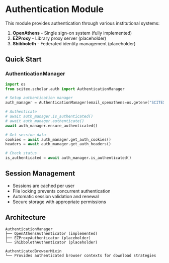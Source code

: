 <!-- ---
!-- Timestamp: 2025-07-31 17:42:19
!-- Author: ywatanabe
!-- File: /home/ywatanabe/proj/scitex_repo/src/scitex/scholar/auth/README.md
!-- --- -->

# Authentication Module

This module provides authentication through various institutional systems:

1. **OpenAthens** - Single sign-on system (fully implemented)
2. **EZProxy** - Library proxy server (placeholder)  
3. **Shibboleth** - Federated identity management (placeholder)

## Quick Start

### AuthenticationManager

```python
import os
from scitex.scholar.auth import AuthenticationManager

# Setup authentication manager
auth_manager = AuthenticationManager(email_openathens=os.getenv("SCITEX_SCHOLAR_OPENATHENS_EMAIL"))

# Authenticate
# await auth_manager.is_authenticated()
# await auth_manager.authenticate()
await auth_manager.ensure_authenticated()

# Get session data
cookies = await auth_manager.get_auth_cookies()
headers = await auth_manager.get_auth_headers()

# Check status
is_authenticated = await auth_manager.is_authenticated()
```
## Session Management

- Sessions are cached per user
- File locking prevents concurrent authentication
- Automatic session validation and renewal
- Secure storage with appropriate permissions

## Architecture

```
AuthenticationManager
├── OpenAthensAuthenticator (implemented)
├── EZProxyAuthenticator (placeholder)
└── ShibbolethAuthenticator (placeholder)

AuthenticatedBrowserMixin
└── Provides authenticated browser contexts for download strategies
```

<!-- EOF -->